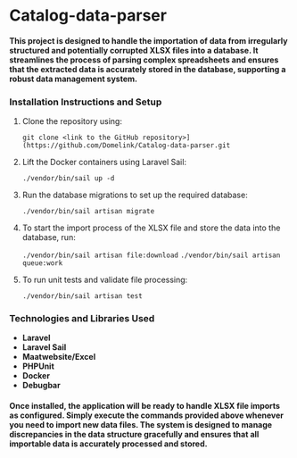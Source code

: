 # Catalog-data-parser

#### This project is designed to handle the importation of data from irregularly structured and potentially corrupted XLSX files into a database. It streamlines the process of parsing complex spreadsheets and ensures that the extracted data is accurately stored in the database, supporting a robust data management system.

### Installation Instructions and Setup

1) Clone the repository using:

    ```git clone <link to the GitHub repository>](https://github.com/Domelink/Catalog-data-parser.git```


2) Lift the Docker containers using Laravel Sail:

   ```./vendor/bin/sail up -d```


3) Run the database migrations to set up the required database:

   ```./vendor/bin/sail artisan migrate```


4) To start the import process of the XLSX file and store the data into the database, run: 

    ```./vendor/bin/sail artisan file:download```
    ```./vendor/bin/sail artisan queue:work```


5) To run unit tests and validate file processing:

    ```./vendor/bin/sail artisan test```

### Technologies and Libraries Used
- **Laravel**
- **Laravel Sail**
- **Maatwebsite/Excel**
- **PHPUnit**
- **Docker**
- **Debugbar**

#### Once installed, the application will be ready to handle XLSX file imports as configured. Simply execute the commands provided above whenever you need to import new data files. The system is designed to manage discrepancies in the data structure gracefully and ensures that all importable data is accurately processed and stored.
